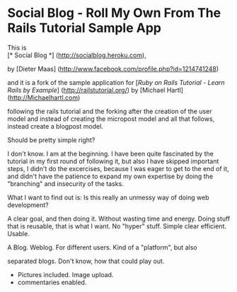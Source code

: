# Social Blog - Roll My Own From The Rails Tutorial Sample App  

This is  
[* Social Blog *]
(http://socialblog.heroku.com),

by [Dieter Maas]
(http://www.facebook.com/profile.php?id=1214741248) 

and it is a fork of the sample application for
[*Ruby on Rails Tutorial - Learn Rails by Example*] 
(http://railstutorial.org/)
by [Michael Hartl] (http://Michaelhartl.com)

following the rails tutorial and the forking after the creation of the user model
and instead of creating the micropost model and all that follows, instead create
a blogpost model. 

Should be pretty simple right? 

I don't know. I am at the beginning. I have been quite fascinated by the tutorial
in my first round of following it, but also I have skipped important steps, I didn't do
the excercises, because I was eager to get to the end of it, and didn't have the patience 
to expand my own expertise by doing the "branching" and insecurity of the tasks.

What I want to find out is: Is this really an unmessy way of doing web development?

A clear goal, and then doing it. Without wasting time and energy. Doing stuff that is 
reusable, that is what I want. No "hyper" stuff. Simple clear efficient. 
Usable. 

A Blog. Weblog. For different users. Kind of a "platform", but also 

separated blogs. Don't know, how that could play out. 

* Pictures included. Image upload. 
* commentaries enabled.






